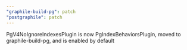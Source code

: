 ```yaml
---
"graphile-build-pg": patch
"postgraphile": patch
---
```


PgV4NoIgnoreIndexesPlugin is now PgIndexBehaviorsPlugin, moved to
graphile-build-pg, and is enabled by default
